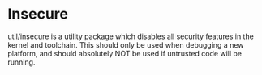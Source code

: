 # Insecure

util/insecure is a utility package which disables all security features in the
kernel and toolchain. This should only be used when debugging a new platform,
and should absolutely NOT be used if untrusted code will be running.
